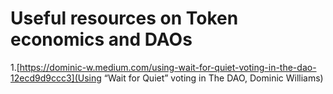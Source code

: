 # Useful resources on Token economics and DAOs
1.[https://dominic-w.medium.com/using-wait-for-quiet-voting-in-the-dao-12ecd9d9ccc3](Using “Wait for Quiet” voting in The DAO, Dominic Williams)
